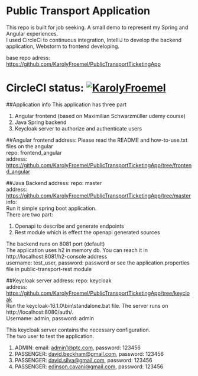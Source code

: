 # Public Transport Application

This repo is built for job seeking. A small demo to represent my Spring and Angular experiences. <br>
I used CircleCi to continuous integration, IntelliJ to develop the backend application, Webstorm to frontend developing. <br>

base repo adress: https://github.com/KarolyFroemel/PublicTransportTicketingApp

# CircleCI status: [![KarolyFroemel](https://circleci.com/gh/KarolyFroemel/PublicTransportTicketingApp.svg?style=svg)](https://circleci.com/gh/KarolyFroemel/PublicTransportTicketingApp)

##Application info
This application has three part <br>
1. Angular frontend (based on Maximilian Schwarzmüller udemy course)
2. Java Spring backend
3. Keycloak server to authorize and authenticate users

##Angular frontend address:
Please read the README and how-to-use.txt files on the angular <br>
repo: frontend_angular <br> 
address: https://github.com/KarolyFroemel/PublicTransportTicketingApp/tree/frontend_angular

##Java Backend address:
repo: master <br>
address: https://github.com/KarolyFroemel/PublicTransportTicketingApp/tree/master <br>
info: <br>
Run it simple spring boot application. <br>
There are two part: <br>
1. Openapi to describe and generate endpoints
2. Rest module which is effect the openapi generated sources <br>

The backend runs on 8081 port (default) <br>
The application uses h2 in memory db. You can reach it in http://localhost:8081/h2-console address <br>
username: test_user, password: password or see the application.properties file in public-transport-rest module


##Keycloak server address:
repo: keycloak <br>
address: https://github.com/KarolyFroemel/PublicTransportTicketingApp/tree/keycloak <br>
Run the keycloak-16.1.0\bin\standalone.bat file. The server runs on http://localhost:8080/auth/. <br>
Username: admin, password: admin

This keycloak server contains the necessary configuration. <br>
The two user to test the application. <br>
1. ADMIN: email: admin1@ptc.com, password: 123456
2. PASSENGER: david.beckham@gmail.com, password: 123456
4. PASSENGER: david.silva@gmail.com, password: 123456
5. PASSENGER: edinson.cavani@gmail.com, password: 123456

